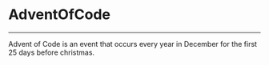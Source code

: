# AdventOfCode
--------------
Advent of Code is an event that occurs every year in December for the first 25
days before christmas.
